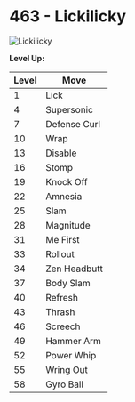 # 463 - Lickilicky
![][463]

**Level Up:**

Level | Move
---   | ---
  1   | Lick
  4   | Supersonic
  7   | Defense Curl
 10   | Wrap
 13   | Disable
 16   | Stomp
 19   | Knock Off
 22   | Amnesia
 25   | Slam
 28   | Magnitude
 31   | Me First
 33   | Rollout
 34   | Zen Headbutt
 37   | Body Slam
 40   | Refresh
 43   | Thrash
 46   | Screech
 49   | Hammer Arm
 52   | Power Whip
 55   | Wring Out
 58   | Gyro Ball



[463]: https://raw.githubusercontent.com/PokeAPI/sprites/master/sprites/pokemon/463.png "Lickilicky"
